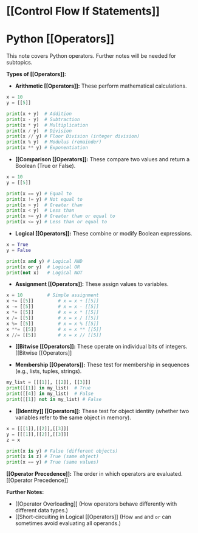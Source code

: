 # [[Control Flow If Statements]]
# Python [[Operators]] 
This note covers Python operators.  Further notes will be needed for subtopics.

**Types of [[Operators]]:**

* **Arithmetic [[Operators]]:**  These perform mathematical calculations.

```python
x = 10
y = [[5]]

print(x + y)  # Addition
print(x - y)  # Subtraction
print(x * y)  # Multiplication
print(x / y)  # Division
print(x // y) # Floor Division (integer division)
print(x % y)  # Modulus (remainder)
print(x ** y) # Exponentiation
```

* **[[Comparison [[Operators]]:** These compare two values and return a Boolean (True or False).

```python
x = 10
y = [[5]]

print(x == y) # Equal to
print(x != y) # Not equal to
print(x > y)  # Greater than
print(x < y)  # Less than
print(x >= y) # Greater than or equal to
print(x <= y) # Less than or equal to
```

* **Logical [[Operators]]:** These combine or modify Boolean expressions.

```python
x = True
y = False

print(x and y) # Logical AND
print(x or y)  # Logical OR
print(not x)   # Logical NOT
```

* **Assignment [[Operators]]:** These assign values to variables.

```python
x = 10         # Simple assignment
x += [[5]]         # x = x + [[5]]
x -= [[5]]         # x = x - [[5]]
x *= [[5]]         # x = x * [[5]]
x /= [[5]]         # x = x / [[5]]
x %= [[5]]         # x = x % [[5]]
x **= [[5]]        # x = x ** [[5]]
x //= [[5]]        # x = x // [[5]]

```

* **[[Bitwise [[Operators]]:** These operate on individual bits of integers. [[Bitwise [[Operators]]

* **Membership [[Operators]]:** These test for membership in sequences (e.g., lists, tuples, strings).

```python
my_list = [[[1]], [[2]], [[3]]]
print([[1]] in my_list)  # True
print([[4]] in my_list)  # False
print([[1]] not in my_list) # False

```

* **[[Identity]] [[Operators]]:** These test for object identity (whether two variables refer to the same object in memory).

```python
x = [[[1]],[[2]],[[3]]]
y = [[[1]],[[2]],[[3]]]
z = x

print(x is y) # False (different objects)
print(x is z) # True (same object)
print(x == y) # True (same values)


```

**[[Operator Precedence]]:**  The order in which operators are evaluated.  [[Operator Precedence]]


**Further Notes:**

* [[Operator Overloading]] (How operators behave differently with different data types.)
* [[Short-circuiting in Logical [[Operators]] (How `and` and `or` can sometimes avoid evaluating all operands.)

